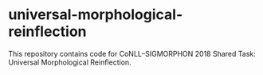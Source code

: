 # universal-morphological-reinflection
This repository contains code for CoNLL–SIGMORPHON 2018 Shared Task: Universal Morphological Reinflection.
